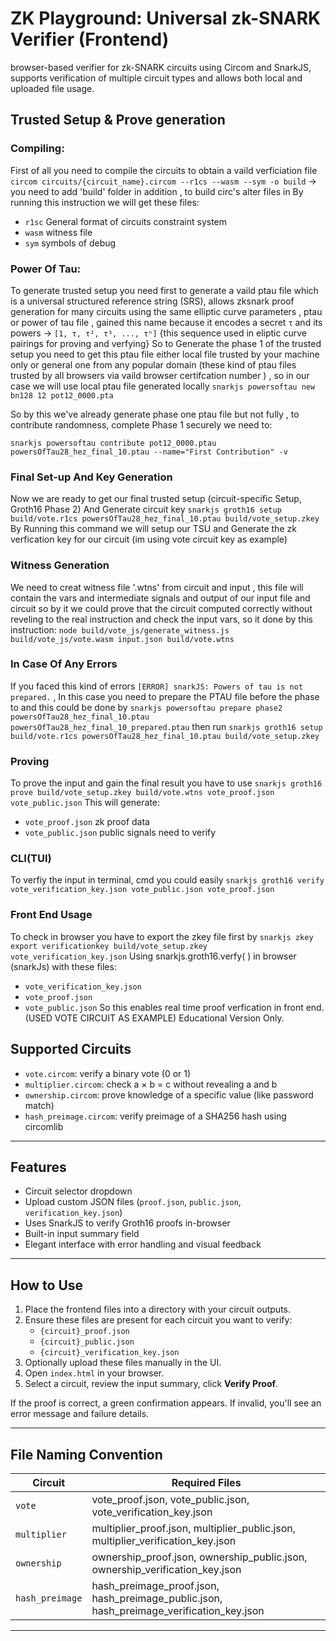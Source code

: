 # ZK Playground: Universal zk-SNARK Verifier (Frontend)

 browser-based verifier for zk-SNARK circuits using Circom and SnarkJS, supports verification of multiple circuit types and allows both local and uploaded file usage.
## Trusted Setup & Prove generation
### Compiling:
First of all you need to compile the circuits to obtain a vaild verficiation file 
`circom circuits/{circuit_name}.circom --r1cs --wasm --sym -o build` -> you need to add 'build' folder in addition , to build circ's alter files in
By running this instruction we will get these files:
- `r1sc` General format of circuits constraint system
- `wasm` witness file
- `sym` symbols of debug
### Power Of Tau:
To generate trusted setup you need first to generate a vaild ptau file which is a universal structured reference string (SRS), allows zksnark proof generation for many circuits using the same elliptic curve parameters , ptau or power of tau file , gained this name because it encodes a secret  `τ` and its powers -> `[1, τ, τ², τ³, ..., τⁿ]` {this sequence used in eliptic curve pairings for proving and verfying}
So to Generate the phase 1 of the trusted setup you need to get this ptau file either local file trusted by your machine only or general one from any popular domain (these kind of ptau files trusted by all browsers via vaild browser certifcation number ) , so in our case we will use local ptau file generated locally
`snarkjs powersoftau new bn128 12 pot12_0000.pta`

So by this we've already generate phase one ptau file but not fully , to contribute randomness, complete Phase 1 securely we need to:

`snarkjs powersoftau contribute pot12_0000.ptau powersOfTau28_hez_final_10.ptau --name="First Contribution" -v`

### Final Set-up And Key Generation
Now we are ready to get our final trusted setup (circuit-specific Setup, Groth16 Phase 2) And Generate circuit key 
`snarkjs groth16 setup build/vote.r1cs powersOfTau28_hez_final_10.ptau build/vote_setup.zkey` 
By Running this command we will setup our TSU and Generate the zk verfication key for our circuit (im using vote circuit key as example)
### Witness Generation
We need to creat witness file '.wtns' from circuit and input , this file will contain  the vars and intermediate signals and output of our input file and circuit so by it we could prove that the circuit computed correctly without reveling to the real instruction and check the input vars, so it done by this instruction:
`node build/vote_js/generate_witness.js build/vote_js/vote.wasm input.json build/vote.wtns`
### In Case Of Any Errors 
If you faced this kind of errors `[ERROR] snarkJS: Powers of tau is not prepared.` , In this case you need to prepare the PTAU file before the phase to and this could be done by
`snarkjs powersoftau prepare phase2 powersOfTau28_hez_final_10.ptau powersOfTau28_hez_final_10_prepared.ptau`
then run 
`snarkjs groth16 setup build/vote.r1cs powersOfTau28_hez_final_10.ptau build/vote_setup.zkey`
### Proving 
To prove the input and gain the final result you have to use 
`snarkjs groth16 prove build/vote_setup.zkey build/vote.wtns vote_proof.json vote_public.json`
This will generate:
- `vote_proof.json` zk proof data
- `vote_public.json` public  signals need to verify
### CLI(TUI) 
To verfiy the input in terminal, cmd you could easily 
`snarkjs groth16 verify vote_verification_key.json vote_public.json vote_proof.json`
### Front End Usage
To check in browser you have to export the zkey file first by
`snarkjs zkey export verificationkey build/vote_setup.zkey vote_verification_key.json`
Using snarkjs.groth16.verfy( ) in browser (snarkJs) with these files:
- `vote_verification_key.json`
- `vote_proof.json`
- `vote_public.json`
So this enables real time proof verfication in front end. (USED VOTE CIRCUIT AS EXAMPLE)
Educational Version Only.
## Supported Circuits

- `vote.circom`: verify a binary vote (0 or 1)
- `multiplier.circom`: check a × b = c without revealing a and b
- `ownership.circom`: prove knowledge of a specific value (like password match)
- `hash_preimage.circom`: verify preimage of a SHA256 hash using circomlib

---

## Features

- Circuit selector dropdown
- Upload custom JSON files (`proof.json`, `public.json`, `verification_key.json`)
- Uses SnarkJS to verify Groth16 proofs in-browser
- Built-in input summary field
- Elegant interface with error handling and visual feedback

---

## How to Use

1. Place the frontend files into a directory with your circuit outputs.
2. Ensure these files are present for each circuit you want to verify:
    - `{circuit}_proof.json`
    - `{circuit}_public.json`
    - `{circuit}_verification_key.json`
3. Optionally upload these files manually in the UI.
4. Open `index.html` in your browser.
5. Select a circuit, review the input summary, click **Verify Proof**.

If the proof is correct, a green confirmation appears.
If invalid, you'll see an error message and failure details.

---

## File Naming Convention

| Circuit        | Required Files                             |
|----------------|--------------------------------------------|
| `vote`         | vote_proof.json, vote_public.json, vote_verification_key.json |
| `multiplier`   | multiplier_proof.json, multiplier_public.json, multiplier_verification_key.json |
| `ownership`    | ownership_proof.json, ownership_public.json, ownership_verification_key.json |
| `hash_preimage`| hash_preimage_proof.json, hash_preimage_public.json, hash_preimage_verification_key.json |

---



